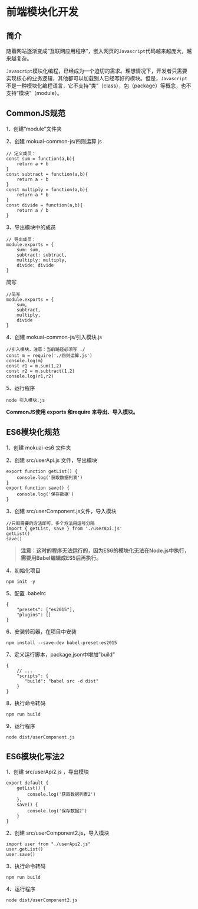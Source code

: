 # 前端模块化开发

## 简介

随着网站逐渐变成”互联网应用程序”，嵌入网页的`Javascript`代码越来越庞大，越来越复杂。

`Javascript`模块化编程，已经成为一个迫切的需求。理想情况下，开发者只需要实现核心的业务逻辑，其他都可以加载别人已经写好的模块。但是，`Javascript`不是一种模块化编程语言，它不支持”类”（class），包（package）等概念，也不支持”模块”（module）。

## CommonJS规范

1、创建“module”文件夹

2、创建 mokuai-common-js/四则运算.js

```
// 定义成员：
const sum = function(a,b){
    return a + b
}
const subtract = function(a,b){
    return a - b
}
const multiply = function(a,b){
    return a * b
}
const divide = function(a,b){
    return a / b
}
```

3、导出模块中的成员

```
// 导出成员：
module.exports = {
    sum: sum,
    subtract: subtract,
    multiply: multiply,
    divide: divide
}
```

简写

```
//简写
module.exports = {
    sum,
    subtract,
    multiply,
    divide
}
```

4、创建 mokuai-common-js/引入模块.js

```
//引入模块，注意：当前路径必须写 ./
const m = require('./四则运算.js')
console.log(m)
const r1 = m.sum(1,2)
const r2 = m.subtract(1,2)
console.log(r1,r2)
```

5、运行程序

```
node 引入模块.js
```

**CommonJS使用 exports 和require 来导出、导入模块。**

## ES6模块化规范

1、创建 mokuai-es6 文件夹

2、创建 src/userApi.js 文件，导出模块

```
export function getList() {
    console.log('获取数据列表')
}
export function save() {
    console.log('保存数据')
}
```

3、创建 src/userComponent.js文件，导入模块

```
//只取需要的方法即可，多个方法用逗号分隔
import { getList, save } from './userApi.js'
getList()
save()
```

> **注意：这时的程序无法运行的，因为ES6的模块化无法在Node.js中执行，需要用Babel编辑成ES5后再执行。**

4、初始化项目

```
npm init -y
```

5、配置 .babelrc

```
{
    "presets": ["es2015"],
    "plugins": []
}
```

6、安装转码器，在项目中安装

```
npm install --save-dev babel-preset-es2015
```

7、定义运行脚本，package.json中增加”build”

```
{
    // ...
    "scripts": {
       "build": "babel src -d dist"
    }
}
```

8、执行命令转码

```
npm run build
```

9、运行程序

```
node dist/userComponent.js
```

## ES6模块化写法2

1、创建 src/userApi2.js ，导出模块

```
export default {
    getList() {
        console.log('获取数据列表2')
    },
    save() {
        console.log('保存数据2')
    }
}
```

2、创建 src/userComponent2.js，导入模块

```
import user from "./userApi2.js"
user.getList()
user.save()
```

3、执行命令转码

```
npm run build
```

4、运行程序

```
node dist/userComponent2.js
```